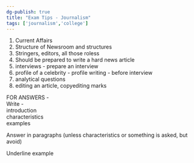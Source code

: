 ```yaml
---  
dg-publish: true  
title: "Exam Tips - Journalism"  
tags: ['journalism','college']  
---  
```

  
1) Current Affairs  
2) Structure of Newsroom and structures  
3) Stringers, editors, all those roless  
4) Should be prepared to write a hard news article  
5) interviews - prepare an interview  
6) profile of a celebrity - profile writing - before interview  
7) analytical questions   
8) editing an article, copyediting marks   
  
  
  
FOR ANSWERS -  
Write -  
	introduction  
	characteristics  
	examples  
  
Answer in paragraphs (unless characteristics or something is asked, but avoid)  
  
Underline example   
  
